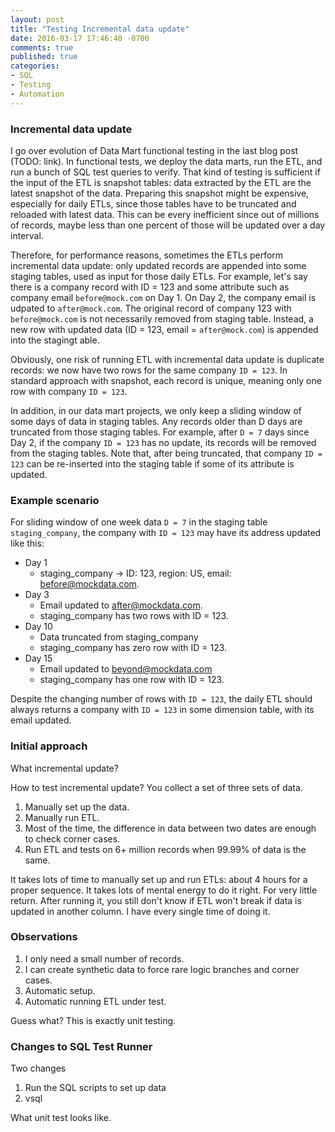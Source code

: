 ```yaml
---
layout: post
title: "Testing Incremental data update"
date: 2016-03-17 17:46:40 -0700
comments: true
published: true
categories: 
- SQL
- Testing
- Automation
---
```


### Incremental data update

I go over evolution of Data Mart functional testing in the last blog post (TODO: link).
In functional tests, we deploy the data marts, run the ETL, and run a bunch of SQL test queries to verify.
That kind of testing is sufficient if the input of the ETL is snapshot tables: data extracted by the ETL are the latest snapshot of the data.
Preparing this snapshot might be expensive, especially for daily ETLs, since those tables have to be truncated and reloaded with latest data.
This can be every inefficient since out of millions of records, maybe less than one percent of those will be updated over a day interval.

Therefore, for performance reasons, sometimes the ETLs perform incremental data update: 
only updated records are appended into some staging tables, used as input for those daily ETLs.
For example, let's say there is a company record with ID = 123 and some attribute such as company email `before@mock.com` on Day 1.
On Day 2, the company email is udpated to `after@mock.com`. 
The original record of company 123 with `before@mock.com` is not necessarily removed from staging table.
Instead, a new row with updated data (ID = 123, email = `after@mock.com`) is appended into the stagingt able.

Obviously, one risk of running ETL with incremental data update is duplicate records: we now have two rows for the same company `ID = 123`. 
In standard approach with snapshot, each record is unique, meaning only one row with company `ID = 123`.

In addition, in our data mart projects, we only keep a sliding window of some days of data in staging tables.
Any records older than D days are truncated from those staging tables.
For example, after `D = 7` days since Day 2, if the company `ID = 123` has no update, its records will be removed from the staging tables.
Note that, after being truncated, that company `ID = 123` can be re-inserted into the staging table if some of its attribute is updated. 

### Example scenario

For sliding window of one week data `D = 7` in the staging table `staging_company`, the company with `ID = 123` may have its address updated like this:

* Day 1
  * staging_company -> ID: 123, region: US, email: before@mockdata.com.
* Day 3
  * Email updated to after@mockdata.com.
  * staging_company has two rows with ID = 123.
* Day 10
  * Data truncated from staging_company
  * staging_company has zero row with ID = 123.
* Day 15
  * Email updated to beyond@mockdata.com
  * staging_company has one row with ID = 123.

Despite the changing number of rows with `ID = 123`, the daily ETL should always returns a company with `ID = 123` in some dimension table, with its email updated.

### Initial approach

What incremental update?

How to test incremental update?
You collect a set of three sets of data.

1. Manually set up the data.
1. Manually run ETL.
1. Most of the time, the difference in data between two dates are enough to check corner cases.
1. Run ETL and tests on 6+ million records when 99.99% of data is the same.

It takes lots of time to manually set up and run ETLs: about 4 hours for a proper sequence.
It takes lots of mental energy to do it right.
For very little return. After running it, you still don't know if ETL won't break if data is updated in another column.
I have every single time of doing it.

### Observations

1. I only need a small number of records.
1. I can create synthetic data to force rare logic branches and corner cases.
1. Automatic setup.
1. Automatic running ETL under test.

Guess what? This is exactly unit testing.

### Changes to SQL Test Runner

Two changes

1. Run the SQL scripts to set up data
1. vsql

What unit test looks like.

